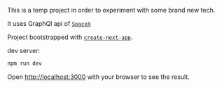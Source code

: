 This is a temp project in order to experiment with some brand new tech. 

It uses GraphQl api of [`SpaceX`](http://api.spacex.land/graphql/)

Project bootstrapped with [`create-next-app`](https://github.com/zeit/next.js/tree/canary/packages/create-next-app).

dev server:

```bash
npm run dev
```

Open [http://localhost:3000](http://localhost:3000) with your browser to see the result.

